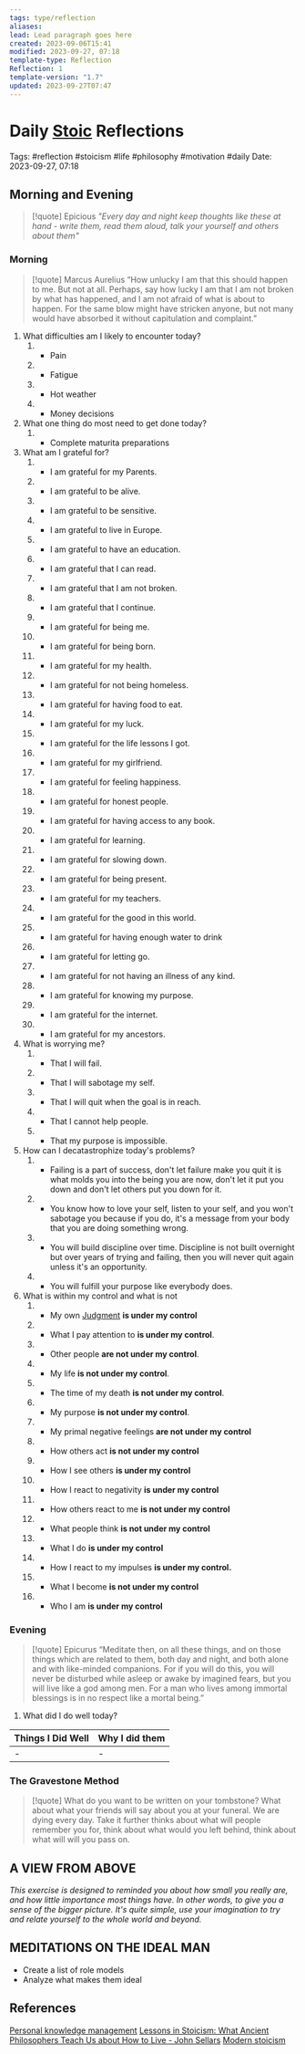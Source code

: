```yaml
---
tags: type/reflection
aliases: 
lead: Lead paragraph goes here
created: 2023-09-06T15:41
modified: 2023-09-27, 07:18
template-type: Reflection
Reflection: 1
template-version: "1.7"
updated: 2023-09-27T07:47
---
```



# Daily [Stoic](../SLIP-BOX/Stoicism.md) Reflections

Tags:  #reflection #stoicism #life #philosophy #motivation #daily 
Date: 2023-09-27, 07:18

## Morning and Evening

> [!quote] Epicious 
> _"Every day and night keep thoughts like these at hand - write them, read them aloud, talk your yourself and others about them"_


### Morning

> [!quote] Marcus Aurelius
> “How unlucky I am that this should happen to me. But not at all. Perhaps, say how lucky I am that I am not broken by what has happened, and I am not  afraid of what is about to happen. For the same blow might have stricken anyone, but not many would have absorbed it without capitulation and complaint.”

1. What difficulties am I likely to encounter today?
	1. - Pain 
	2. - Fatigue 
	3. - Hot weather 
	4. - Money decisions 
2. What one thing do most need to get done today?
	1. - Complete maturita preparations 
3. What am I grateful for?
	1. - I am grateful for my Parents.
	2. - I am grateful to be alive.
	3. - I am grateful to be sensitive. 
	4. - I am grateful to live in Europe.
	5. - I am grateful to have an education.
	6. - I am grateful that I can read.
	7. - I am grateful that I am not broken.
	8. - I am grateful that I continue.
	9. - I am grateful for being me.
	10. - I am grateful for being born.
	11. - I am grateful for my health.
	12. - I am grateful for not being homeless.
	13. - I am grateful for having food to eat.
	14. - I am grateful for my luck.
	15. - I am grateful for the life lessons I got.
	16. - I am grateful for my girlfriend. 
	17.  - I am grateful for feeling happiness. 
	18. - I am grateful for honest people. 
	19. - I am grateful for having access to any book.
	20. - I am grateful for learning.
	21. - I am grateful for slowing down.
	22. - I am grateful for being present.
	23. - I am grateful for my teachers.
	24. - I am grateful for the good in this world.
	25. - I am grateful for having enough water to drink
	26. - I am grateful for letting go.
	27. - I am grateful for not having an illness of any kind.
	28. - I am grateful for knowing my purpose.
	29. - I am grateful for the internet. 
	30. - I am grateful for my ancestors. 
4. What is worrying me?
	1. - That I will fail.
	2. - That I will sabotage my self.
	3. - That I will quit when the goal is in reach.
	4. - That I cannot help people.
	5. - That my purpose is impossible. 
5. How can I decatastrophize today's problems?
	1. - Failing is a part of success, don't let failure make you quit it is what molds you into the being you are now, don't let it put you down and don't let others put you down for it. 
	2. - You know how to love your self, listen to your self, and you won't sabotage you because if you do, it's a message from your body that you are doing something wrong.
	3. - You will build discipline over time. Discipline is not built overnight but over years of trying and failing, then you will never quit again unless it's an opportunity. 
	4. - You will fulfill your purpose like everybody does. 
6. What is within my control and what is not
	1. - My own [Judgment](../SLIP-BOX/Control%20Over%20Judgment.md) **is under my control**
	2. - What I pay attention to **is under my control**.
	3. - Other people **are not under my control**.
	4. - My life **is not under my control**.
	5. - The time of my death **is not under my control**.
	6. - My purpose **is not under my control**.
	7. - My primal negative feelings **are not under my control**
	8. - How others act **is not under my control**
	9. - How I see others **is under my control**
	10. - How I react to negativity **is under my control**
	11. - How others react to me **is not under my control**
	12. - What people think **is not under my control**
	13. - What I do **is under my control**
	14. - How I react to my impulses **is under my control.**
	15. - What I become **is not under my control**
	16. - Who I am **is under my control**

### Evening

> [!quote]  Epicurus
> “Meditate then, on all these things, and on those things which are related to them, both day and night, and both alone and with like-minded companions. For if you will do this, you will never be disturbed while asleep or awake by imagined fears, but you will live like a god among men. For a man who lives among immortal blessings is in no respect like a mortal being.”

1. What did I do well today?

| Things I Did Well | Why I did them |
| ------------------- | ---------------- |
| -                 | -              |

### The Gravestone Method

> [!quote]
> What do you want to be written on your tombstone? What about what your friends will say about you at your funeral. We are dying every day. Take it further thinks about what will people remember you for, think about what would you left behind, think about what will will you pass on.

## A VIEW FROM ABOVE

_This exercise is designed to reminded you about how small you really are, and how little importance most things have. In other words, to give you a sense of the bigger picture. It's quite simple, use your imagination to try and relate yourself to the whole world and beyond._

## MEDITATIONS ON THE IDEAL MAN

- Create a list of role models 
- Analyze what makes them ideal 

## References

[Personal knowledge management](Personal%20knowledge%20management.md)
[Lessons in Stoicism: What Ancient Philosophers Teach Us about How to Live - John Sellars](https://books.google.cz/books/about/Lessons_in_Stoicism.html?id=ky84zQEACAAJ&redir_esc=y)
[Modern stoicism](https://modernstoicism.com/)


